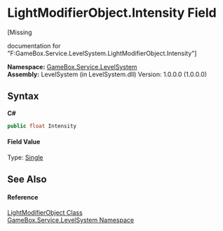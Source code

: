 # LightModifierObject.Intensity Field
 

\[Missing <summary> documentation for "F:GameBox.Service.LevelSystem.LightModifierObject.Intensity"\]

**Namespace:**&nbsp;<a href="624c2ca8-2880-f7a3-3eb1-01587cc3f61e">GameBox.Service.LevelSystem</a><br />**Assembly:**&nbsp;LevelSystem (in LevelSystem.dll) Version: 1.0.0.0 (1.0.0.0)

## Syntax

**C#**<br />
``` C#
public float Intensity
```


#### Field Value
Type: <a href="http://msdn2.microsoft.com/zh-cn/library/3www918f" target="_blank">Single</a>

## See Also


#### Reference
<a href="dc5b7b39-c32c-b4dd-22e7-8dfe81ae339a">LightModifierObject Class</a><br /><a href="624c2ca8-2880-f7a3-3eb1-01587cc3f61e">GameBox.Service.LevelSystem Namespace</a><br />